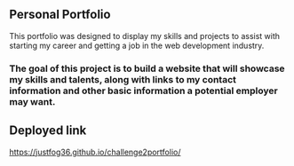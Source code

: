 ## Personal Portfolio

 This portfolio was designed to display my skills and projects to assist with starting my career and getting a job in the web development industry.

### The goal of this project is to build a website that will  showcase my skills and talents, along with links to my contact information and other basic information a potential employer may want.

## Deployed link

 https://justfog36.github.io/challenge2portfolio/